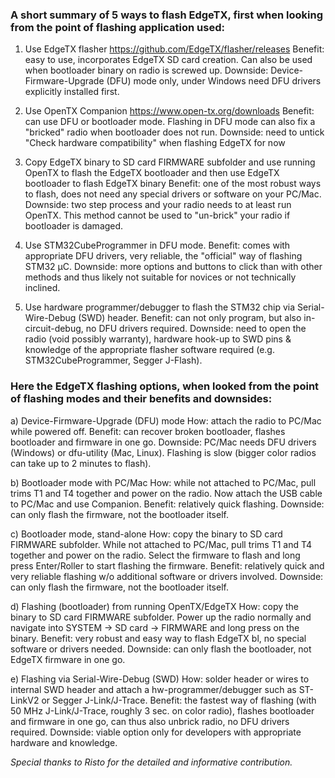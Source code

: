 ### A short summary of 5 ways to flash EdgeTX, first when looking from the point of flashing application used:
1. Use EdgeTX flasher https://github.com/EdgeTX/flasher/releases
   Benefit: easy to use, incorporates EdgeTX SD card creation. Can also be used when bootloader binary on radio is screwed up.
   Downside: Device-Firmware-Upgrade (DFU) mode only, under Windows need DFU drivers explicitly installed first.

2. Use OpenTX Companion https://www.open-tx.org/downloads
   Benefit: can use DFU or bootloader mode. Flashing in DFU mode can also fix a "bricked" radio when bootloader does not run.
   Downside: need to untick "Check hardware compatibility" when flashing EdgeTX for now

3. Copy EdgeTX binary to SD card FIRMWARE subfolder and use running OpenTX to flash the EdgeTX bootloader and then use EdgeTX bootloader to flash EdgeTX binary
   Benefit: one of the most robust ways to flash, does not need any special drivers or software on your PC/Mac.
   Downside: two step process and your radio needs to at least run OpenTX. This method cannot be used to "un-brick" your radio if bootloader is damaged.

4. Use STM32CubeProgrammer in DFU mode.
   Benefit: comes with appropriate DFU drivers, very reliable, the "official" way of flashing STM32 µC.
   Downside: more options and buttons to click than with other methods and thus likely not suitable for novices or not technically inclined.

5. Use hardware programmer/debugger to flash the STM32 chip via Serial-Wire-Debug (SWD) header.
   Benefit: can not only program, but also in-circuit-debug, no DFU drivers required.
   Downside: need to open the radio (void possibly warranty), hardware hook-up to SWD pins & knowledge of the appropriate flasher software required (e.g. STM32CubeProgrammer, Segger J-Flash).

### Here the EdgeTX flashing options, when looked from the point of flashing modes and their benefits and downsides:
a) Device-Firmware-Upgrade (DFU) mode
  How: attach the radio to PC/Mac while powered off.
  Benefit: can recover broken bootloader, flashes bootloader and firmware in one go.
  Downside: PC/Mac needs DFU drivers (Windows) or dfu-utility (Mac, Linux). Flashing is slow (bigger color radios can take up to 2 minutes to flash).

b) Bootloader mode with PC/Mac
  How: while not attached to PC/Mac, pull trims T1 and T4 together and power on the radio. Now attach the USB cable to PC/Mac and use Companion.
  Benefit: relatively quick flashing.
  Downside: can only flash the firmware, not the bootloader itself.

c) Bootloader mode, stand-alone
  How: copy the binary to SD card FIRMWARE subfolder. While not attached to PC/Mac, pull trims T1 and T4 together and power on the radio. Select the firmware to flash and long press Enter/Roller to start flashing the firmware.
  Benefit: relatively quick and very reliable flashing w/o additional software or drivers involved.
  Downside: can only flash the firmware, not the bootloader itself.

d) Flashing (bootloader) from running OpenTX/EdgeTX
  How: copy the binary to SD card FIRMWARE subfolder. Power up the radio normally and navigate into SYSTEM -> SD card -> FIRMWARE and long press on the binary.
  Benefit: very robust and easy way to flash EdgeTX bl, no special software or drivers needed.
  Downside: can only flash the bootloader, not EdgeTX firmware in one go.

e) Flashing via Serial-Wire-Debug (SWD)
  How: solder header or wires to internal SWD header and attach a hw-programmer/debugger such as ST-LinkV2 or Segger J-Link/J-Trace.
  Benefit: the fastest way of flashing (with 50 MHz J-Link/J-Trace, roughly 3 sec. on color radio), flashes bootloader and firmware in one go, can thus also unbrick radio, no DFU drivers required.
  Downside: viable option only for developers with appropriate hardware and knowledge.

_Special thanks to Risto for the detailed and informative contribution._